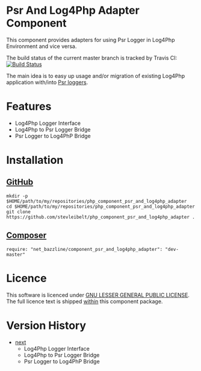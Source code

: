 # Psr And Log4Php Adapter Component

This component provides adapters for using Psr Logger in Log4Php Environment and vice versa.

The build status of the current master branch is tracked by Travis CI:
[![Build Status](https://travis-ci.org/stevleibelt/php_component_psr_and_log4php_adapter.png?branch=master)](http://travis-ci.org/stevleibelt/php_component_psr_and_log4php_adapter)

The main idea is to easy up usage and/or migration of existing Log4Php application with/into [Psr loggers](https://github.com/php-fig/log).

# Features

* Log4Php Logger Interface
* Log4Php to Psr Logger Bridge
* Psr Logger to Log4PhP Bridge

# Installation

## [GitHub](https://github.com/stevleibelt/php_component_psr_and_log4php_adapter)

    mkdir -p $HOME/path/to/my/repositories/php_component_psr_and_log4php_adapter
    cd $HOME/path/to/my/repositories/php_component_psr_and_log4php_adapter
    git clone https://github.com/stevleibelt/php_component_psr_and_log4php_adapter .

## [Composer](https://packagist.org/packages/net_bazzline/component_psr_and_log4php_adapter)

    require: "net_bazzline/component_psr_and_log4php_adapter": "dev-master"

# Licence

This software is licenced under [GNU LESSER GENERAL PUBLIC LICENSE](https://www.gnu.org/copyleft/lesser.html).
The full licence text is shipped [within](https://github.com/stevleibelt/php_component_psr_and_log4php_adapter/blob/master/LICENSE) this component package.

# Version History

* [next](https://github.com/stevleibelt/php_component_psr_and_log4php_adapter)
    * Log4Php Logger Interface
    * Log4Php to Psr Logger Bridge
    * Psr Logger to Log4PhP Bridge
